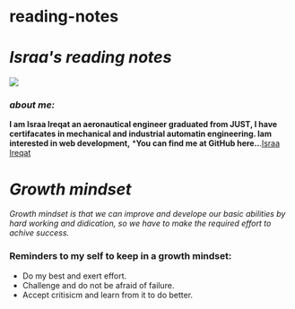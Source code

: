 # reading-notes

# *Israa's reading notes*
![](https://intaj.net/wp-content/uploads/2020/08/ASAC-Bilingual-1024x220.png)
### ***about me:***
**I am Israa Ireqat an aeronautical engineer graduated from JUST, I have certifacates in mechanical and industrial automatin engineering. Iam interested in web development,**
***You can find me at GitHub here..**.[Israa Ireqat](https://github.com/Israa-Ireqat)
# ***Growth mindset***
*Growth mindset is that we can improve and develope our basic abilities by hard working and didication, so we have to make the required effort to achive success.*

### **Reminders to my self to keep in a growth mindset:**
- Do my best and exert effort.
- Challenge and do not be afraid of failure.
- Accept critisicm and learn from it to do better.
